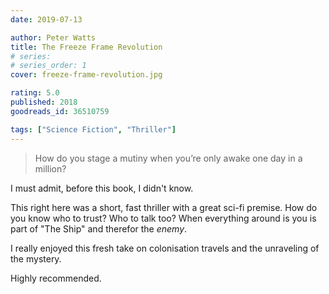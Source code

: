 ```yaml
---
date: 2019-07-13

author: Peter Watts
title: The Freeze Frame Revolution
# series: 
# series_order: 1
cover: freeze-frame-revolution.jpg

rating: 5.0
published: 2018
goodreads_id: 36510759

tags: ["Science Fiction", "Thriller"]
---
```


> How do you stage a mutiny when you’re only awake one day in a million?

I must admit, before this book, I didn't know.

<!--more-->

This right here was a short, fast thriller with a great sci-fi premise. How do you know who to trust? Who to talk too? When everything around is you is part of "The Ship" and therefor the _enemy_.

I really enjoyed this fresh take on colonisation travels and the unraveling of the mystery.

Highly recommended.
